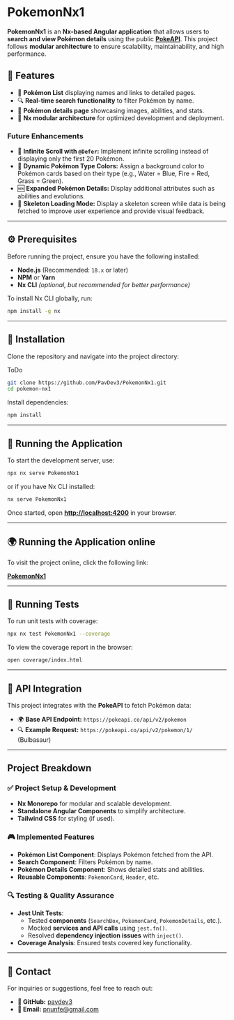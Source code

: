 # **PokemonNx1** 

**PokemonNx1** is an **Nx-based Angular application** that allows users to **search and view Pokémon details** using the public **[PokeAPI](https://pokeapi.co/)**. This project follows **modular architecture** to ensure scalability, maintainability, and high performance.

## **📌 Features**
- 🐜 **Pokémon List** displaying names and links to detailed pages.
- 🔍 **Real-time search functionality** to filter Pokémon by name.
- 📜 **Pokémon details page** showcasing images, abilities, and stats.
- 🚀 **Nx modular architecture** for optimized development and deployment.

### Future Enhancements
- 🔄 **Infinite Scroll with `@Defer`:** Implement infinite scrolling instead of displaying only the first 20 Pokémon.
- 🎨 **Dynamic Pokémon Type Colors:** Assign a background color to Pokémon cards based on their type (e.g., Water = Blue, Fire = Red, Grass = Green).
- 🆕 **Expanded Pokémon Details:** Display additional attributes such as abilities and evolutions.
- 👤 **Skeleton Loading Mode:** Display a skeleton screen while data is being fetched to improve user experience and provide visual feedback.

---

## **⚙️ Prerequisites**
Before running the project, ensure you have the following installed:
- **Node.js** (Recommended: `18.x` or later)
- **NPM** or **Yarn**
- **Nx CLI** *(optional, but recommended for better performance)*

To install Nx CLI globally, run:
```sh
npm install -g nx
```

---

## **🚀 Installation**
Clone the repository and navigate into the project directory:

ToDo
```sh
git clone https://github.com/PavDev3/PokemonNx1.git
cd pokemon-nx1
```
Install dependencies:
```sh
npm install
```
---

## **🏃 Running the Application**
To start the development server, use:
```sh
npx nx serve PokemonNx1
```
or if you have Nx CLI installed:
```sh
nx serve PokemonNx1
```
Once started, open **[http://localhost:4200](http://localhost:4200)** in your browser.

---
## **🌍 Running the Application online**
To visit the project online, click the following link:

**[PokemonNx1](https://pokemon-nx1-git-main-pablo-nunez-s-projects.vercel.app/)**

---

## **🧪 Running Tests**
To run unit tests with coverage:
```sh
npx nx test PokemonNx1 --coverage
```
To view the coverage report in the browser:
```sh
open coverage/index.html
```

---

## **📼 API Integration**
This project integrates with the **PokeAPI** to fetch Pokémon data:
- 🌍 **Base API Endpoint:** `https://pokeapi.co/api/v2/pokemon`
- 🔍 **Example Request:** `https://pokeapi.co/api/v2/pokemon/1/` (Bulbasaur)

---

## Project Breakdown

### ✅ Project Setup & Development
- **Nx Monorepo** for modular and scalable development.
- **Standalone Angular Components** to simplify architecture.
- **Tailwind CSS** for styling (if used).

### 🎮 Implemented Features
- **Pokémon List Component**: Displays Pokémon fetched from the API.
- **Search Component**: Filters Pokémon by name.
- **Pokémon Details Component**: Shows detailed stats and abilities.
- **Reusable Components**: `PokemonCard`, `Header`, etc.

### 🔍 Testing & Quality Assurance
- **Jest Unit Tests**:
  - Tested **components** (`SearchBox`, `PokemonCard`, `PokemonDetails`, etc.).
  - Mocked **services and API calls** using `jest.fn()`.
  - Resolved **dependency injection issues** with `inject()`.
- **Coverage Analysis**: Ensured tests covered key functionality.

---

## **📩 Contact**
For inquiries or suggestions, feel free to reach out:
- **🐙 GitHub:** [pavdev3](https://github.com/pavdev3)
- **📧 Email:** pnunfe@gmail.com



